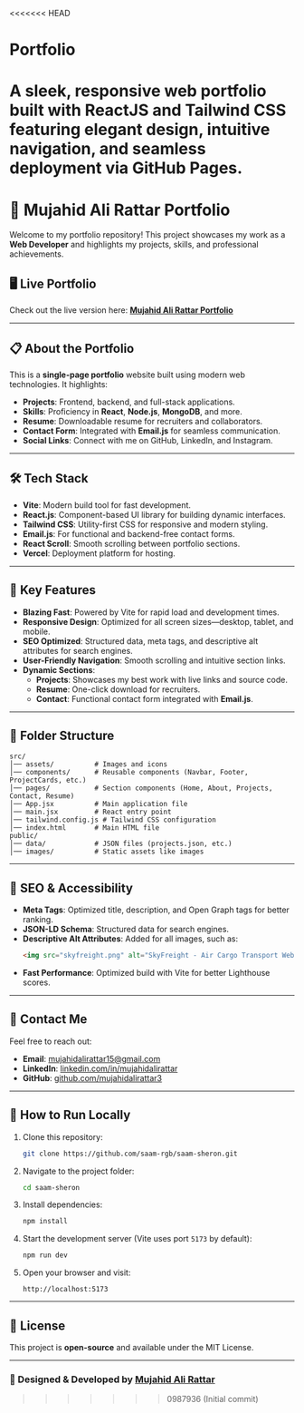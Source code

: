 <<<<<<< HEAD
# Portfolio
A sleek, responsive web portfolio built with ReactJS and Tailwind CSS featuring elegant design, intuitive navigation, and seamless deployment via GitHub Pages.
=======
# 🚀 Mujahid Ali Rattar Portfolio

Welcome to my portfolio repository! This project showcases my work as a **Web Developer** and highlights my projects, skills, and professional achievements.

## 🖥️ Live Portfolio  
Check out the live version here: [**Mujahid Ali Rattar Portfolio**]()

---

## 📋 About the Portfolio
This is a **single-page portfolio** website built using modern web technologies. It highlights:  
- **Projects**: Frontend, backend, and full-stack applications.  
- **Skills**: Proficiency in **React**, **Node.js**, **MongoDB**, and more.  
- **Resume**: Downloadable resume for recruiters and collaborators.  
- **Contact Form**: Integrated with **Email.js** for seamless communication.  
- **Social Links**: Connect with me on GitHub, LinkedIn, and Instagram.

---

## 🛠️ Tech Stack
- **Vite**: Modern build tool for fast development.  
- **React.js**: Component-based UI library for building dynamic interfaces.  
- **Tailwind CSS**: Utility-first CSS for responsive and modern styling.  
- **Email.js**: For functional and backend-free contact forms.  
- **React Scroll**: Smooth scrolling between portfolio sections.  
- **Vercel**: Deployment platform for hosting.

---

## 🌟 Key Features
- **Blazing Fast**: Powered by Vite for rapid load and development times.  
- **Responsive Design**: Optimized for all screen sizes—desktop, tablet, and mobile.  
- **SEO Optimized**: Structured data, meta tags, and descriptive alt attributes for search engines.  
- **User-Friendly Navigation**: Smooth scrolling and intuitive section links.  
- **Dynamic Sections**:
  - **Projects**: Showcases my best work with live links and source code.  
  - **Resume**: One-click download for recruiters.  
  - **Contact**: Functional contact form integrated with **Email.js**.  

---

## 📂 Folder Structure
```
src/
│── assets/          # Images and icons
│── components/      # Reusable components (Navbar, Footer, ProjectCards, etc.)
│── pages/           # Section components (Home, About, Projects, Contact, Resume)
│── App.jsx          # Main application file
│── main.jsx         # React entry point
│── tailwind.config.js # Tailwind CSS configuration
│── index.html       # Main HTML file
public/
│── data/            # JSON files (projects.json, etc.)
│── images/          # Static assets like images
```

---

## 🎯 SEO & Accessibility
- **Meta Tags**: Optimized title, description, and Open Graph tags for better ranking.  
- **JSON-LD Schema**: Structured data for search engines.  
- **Descriptive Alt Attributes**: Added for all images, such as:  
  ```html
  <img src="skyfreight.png" alt="SkyFreight - Air Cargo Transport Website" />
  ```
- **Fast Performance**: Optimized build with Vite for better Lighthouse scores.  

---

## 📧 Contact Me
Feel free to reach out:  
- **Email**: mujahidalirattar15@gmail.com  
- **LinkedIn**: [linkedin.com/in/mujahidalirattar](https://linkedin.com/in/mujahidalirattar)  
- **GitHub**: [github.com/mujahidalirattar3](https://github.com/mujahidalirattar3)  

---

## 🚀 How to Run Locally
1. Clone this repository:  
   ```bash
   git clone https://github.com/saam-rgb/saam-sheron.git
   ```
2. Navigate to the project folder:  
   ```bash
   cd saam-sheron
   ```
3. Install dependencies:  
   ```bash
   npm install
   ```
4. Start the development server (Vite uses port `5173` by default):  
   ```bash
   npm run dev
   ```
5. Open your browser and visit:  
   ```
   http://localhost:5173
   ```

---

## 📝 License
This project is **open-source** and available under the MIT License.

---

### 🎨 Designed & Developed by [**Mujahid Ali Rattar**](https://linkedin.com/in/mujahidalirattar)  
>>>>>>> 0987936 (Initial commit)
